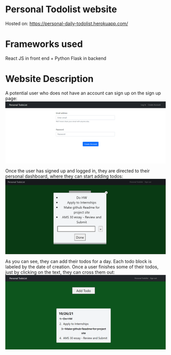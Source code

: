 # Personal Todolist website
Hosted on: https://personal-daily-todolist.herokuapp.com/

# Frameworks used
React JS in front end + Python Flask in backend

# Website Description
A potential user who does not have an account can sign up on the sign up page: <img src="images/CreateAccount.PNG" style="display: block; margin: auto;" />

Once the user has signed up and logged in, they are directed to their personal dashboard, where they can start adding todos: <img src="images/AddTodo.PNG" style="display: block; margin: auto;" />

As you can see, they can add their todos for a day. Each todo block is labeled by the date of creation. Once a user finishes some of their todos, just by clicking on the text, they can cross them out: <img src="images/Todolist2.PNG" style="display: block; margin: auto;" />

